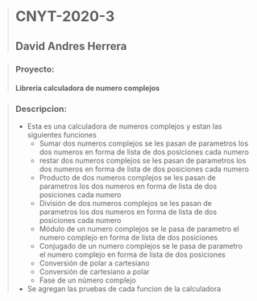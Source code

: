 > # CNYT-2020-3
> ## David Andres Herrera 


> ### Proyecto: 
> #### Libreria  calculadora de numero complejos

> ### Descripcion:
> - Esta es una calculadora de numeros complejos y estan las siguientes funciones
> 	- Sumar dos numeros complejos se les pasan de parametros los dos numeros en forma de lista de dos posiciones cada numero
>	- restar dos numeros complejos se les pasan de parametros los dos numeros en forma de lista de dos posiciones cada numero
>	- Producto de dos numeros complejos se les pasan de parametros los dos numeros en forma de lista de dos posiciones cada numero
>	- División de dos numeros complejos se les pasan de parametros los dos numeros en forma de lista de dos posiciones cada numero
>	- Módulo de un numero complejos se le pasa de parametro el numero complejo en forma de lista de dos posiciones
>	- Conjugado de un numero complejos se le pasa de parametro el numero complejo en forma de lista de dos posiciones
>	- Conversión de polar a cartesiano 
>	- Conversión de cartesiano a polar 
>	- Fase de un número complejo
> - Se agregan las pruebas de cada funcion de la calculadora
